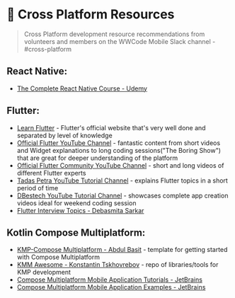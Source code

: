 # 🐤 Cross Platform Resources

> Cross Platform development resource recommendations from volunteers and members on the WWCode Mobile Slack channel - #cross-platform

## React Native:
- [The Complete React Native Course - Udemy](https://www.udemy.com/course/the-complete-react-native-course-from-zero-to-hero/?couponCode=MASH2023FREE)

## Flutter:
- [Learn Flutter](https://flutter.dev/learn) - Flutter's official website that's very well done and separated by level of knowledge
- [Official Flutter YouTube Channel](https://www.youtube.com/@flutterdev) - fantastic content from short videos and Widget explanations to long coding sessions("The Boring Show") that are great for deeper understanding of the platform
- [Official Flutter Community YouTube Channel](https://www.youtube.com/@FlutterCommunity) - short and long videos of different Flutter experts
- [Tadas Petra YouTube Tutorial Channel](https://www.youtube.com/@tadaspetra) - explains Flutter topics in a short period of time
- [DBestech YouTube Tutorial Channel](https://www.youtube.com/@dbestech) - showcases complete app creation videos ideal for weekend coding session
- [Flutter Interview Topics - Debasmita Sarkar](https://github.com/debasmitasarkar/flutter_interview_topics)

## Kotlin Compose Multiplatform:
- [KMP-Compose Multiplatform - Abdul Basit](https://github.com/SEAbdulbasit/KMP-Compose-Template) - template for getting started with Compose Multiplatform
- [KMM Awesome - Konstantin Tskhovrebov](https://github.com/terrakok/kmm-awesome) - repo of libraries/tools for KMP development
- [Compose Multiplatform Mobile Application Tutorials - JetBrains](https://github.com/JetBrains/compose-multiplatform/tree/master/tutorials)
- [Compose Multiplatform Mobile Application Examples - JetBrains](https://github.com/JetBrains/compose-multiplatform/tree/master/examples)
